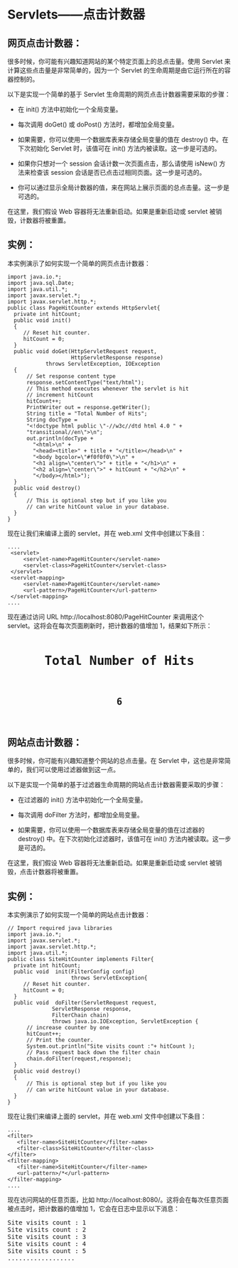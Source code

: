 # Servlets——点击计数器

## 网页点击计数器：

很多时候，你可能有兴趣知道网站的某个特定页面上的总点击量。使用 Servlet 来计算这些点击量是非常简单的，因为一个 Servlet 的生命周期是由它运行所在的容器控制的。

以下是实现一个简单的基于 Servlet 生命周期的网页点击计数器需要采取的步骤：

- 在 init() 方法中初始化一个全局变量。

- 每次调用 doGet() 或 doPost() 方法时，都增加全局变量。

- 如果需要，你可以使用一个数据库表来存储全局变量的值在 destroy() 中。在下次初始化 Servlet 时，该值可在 init() 方法内被读取。这一步是可选的。

- 如果你只想对一个 session 会话计数一次页面点击，那么请使用 isNew() 方法来检查该 session 会话是否已点击过相同页面。这一步是可选的。

- 你可以通过显示全局计数器的值，来在网站上展示页面的总点击量。这一步是可选的。

在这里，我们假设 Web 容器将无法重新启动。如果是重新启动或 servlet 被销毁，计数器将被重置。

## 实例：

本实例演示了如何实现一个简单的网页点击计数器：

``` 
import java.io.*;
import java.sql.Date;
import java.util.*;
import javax.servlet.*;
import javax.servlet.http.*;
public class PageHitCounter extends HttpServlet{   
  private int hitCount;                
  public void init() 
  { 
     // Reset hit counter.
     hitCount = 0;
  } 
  public void doGet(HttpServletRequest request,
                    HttpServletResponse response)
            throws ServletException, IOException
  {
      // Set response content type
      response.setContentType("text/html");
      // This method executes whenever the servlet is hit 
      // increment hitCount 
      hitCount++; 
      PrintWriter out = response.getWriter();
      String title = "Total Number of Hits";
      String docType =
      "<!doctype html public \"-//w3c//dtd html 4.0 " +
      "transitional//en\">\n";
      out.println(docType +
        "<html>\n" +
        "<head><title>" + title + "</title></head>\n" +
        "<body bgcolor=\"#f0f0f0\">\n" +
        "<h1 align=\"center\">" + title + "</h1>\n" +
        "<h2 align=\"center\">" + hitCount + "</h2>\n" +
        "</body></html>");
  }
  public void destroy() 
  { 
      // This is optional step but if you like you
      // can write hitCount value in your database.
  } 
} 
```

现在让我们来编译上面的 servlet，并在 web.xml 文件中创建以下条目：

``` 
....
 <servlet>
     <servlet-name>PageHitCounter</servlet-name>
     <servlet-class>PageHitCounter</servlet-class>
 </servlet>
 <servlet-mapping>
     <servlet-name>PageHitCounter</servlet-name>
     <url-pattern>/PageHitCounter</url-pattern>
 </servlet-mapping>
....
```

现在通过访问 URL http://localhost:8080/PageHitCounter 来调用这个 servlet。这将会在每次页面刷新时，把计数器的值增加 1，结果如下所示：

<pre class="result notranslate">
<h1 align="center">Total Number of Hits</h1>
<h2 align="center">6</h2>
</pre>


## 网站点击计数器：

很多时候，你可能有兴趣知道整个网站的总点击量。在 Servlet 中，这也是非常简单的，我们可以使用过滤器做到这一点。

以下是实现一个简单的基于过滤器生命周期的网站点击计数器需要采取的步骤：

- 在过滤器的 init() 方法中初始化一个全局变量。

- 每次调用 doFilter 方法时，都增加全局变量。

- 如果需要，你可以使用一个数据库表来存储全局变量的值在过滤器的 destroy() 中。在下次初始化过滤器时，该值可在 init() 方法内被读取。这一步是可选的。

在这里，我们假设 Web 容器将无法重新启动。如果是重新启动或 servlet 被销毁，点击计数器将被重置。

## 实例：

本实例演示了如何实现一个简单的网站点击计数器：

``` 
// Import required java libraries
import java.io.*;
import javax.servlet.*;
import javax.servlet.http.*;
import java.util.*;
public class SiteHitCounter implements Filter{   
  private int hitCount;                
  public void  init(FilterConfig config) 
                    throws ServletException{
     // Reset hit counter.
     hitCount = 0;
  }
  public void  doFilter(ServletRequest request, 
              ServletResponse response,
              FilterChain chain) 
              throws java.io.IOException, ServletException {
      // increase counter by one
      hitCount++;
      // Print the counter.
      System.out.println("Site visits count :"+ hitCount );
      // Pass request back down the filter chain
      chain.doFilter(request,response);
  }
  public void destroy() 
  { 
      // This is optional step but if you like you
      // can write hitCount value in your database.
  } 
} 
```

现在让我们来编译上面的 servlet，并在 web.xml 文件中创建以下条目：

``` 
....
<filter>
   <filter-name>SiteHitCounter</filter-name>
   <filter-class>SiteHitCounter</filter-class>
</filter>
<filter-mapping>
   <filter-name>SiteHitCounter</filter-name>
   <url-pattern>/*</url-pattern>
</filter-mapping>
....
```

现在访问网站的任意页面，比如 http://localhost:8080/。这将会在每次任意页面被点击时，把计数器的值增加 1，它会在日志中显示以下消息：

<pre class="result notranslate">
Site visits count : 1
Site visits count : 2
Site visits count : 3
Site visits count : 4
Site visits count : 5
..................
</pre>



